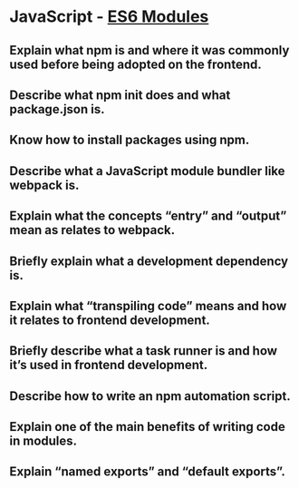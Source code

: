 # JavaScript - [ES6 Modules](https://www.theodinproject.com/paths/full-stack-javascript/courses/javascript/lessons/es6-modules)

## Explain what npm is and where it was commonly used before being adopted on the frontend.
## Describe what npm init does and what package.json is.
## Know how to install packages using npm.
## Describe what a JavaScript module bundler like webpack is.
## Explain what the concepts “entry” and “output” mean as relates to webpack.
## Briefly explain what a development dependency is.
## Explain what “transpiling code” means and how it relates to frontend development.
## Briefly describe what a task runner is and how it’s used in frontend development.
## Describe how to write an npm automation script.
## Explain one of the main benefits of writing code in modules.
## Explain “named exports” and “default exports”.
